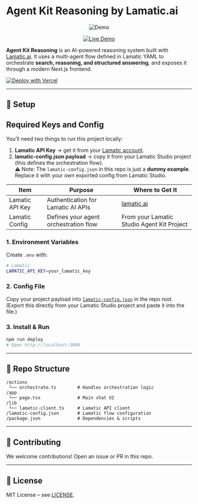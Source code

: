 # Agent Kit Reasoning by Lamatic.ai

<p align="center">
  <img src="https://media0.giphy.com/media/v1.Y2lkPTc5MGI3NjExdGhrdHE0Ymh1OXJ3YjR6aHZ1Z2locG9oOXRzam94MDRsbnZyM3o3ZSZlcD12MV9faW50ZXJuYWxfZ2lmX2J5X2lkJmN0PWc/gleoRKw65bDoBOAv6S/giphy.gif" alt="Demo" />
</p>

<p align="center">
  <a href="https://agent-kit-reasoning.vercel.app" target="_blank">
    <img src="https://img.shields.io/badge/Live%20Demo-black?style=for-the-badge" alt="Live Demo" />
  </a>
</p>

**Agent Kit Reasoning** is an AI-powered reasoning system built with [Lamatic.ai](https://lamatic.ai). It uses a multi-agent flow defined in Lamatic YAML to orchestrate **search, reasoning, and structured answering**, and exposes it through a modern Next.js frontend.

[![Deploy with Vercel](https://vercel.com/button)](https://vercel.com/new/clone?repository-url=https://github.com/Lamatic/AgentKit&root-directory=templates/agentic/reasoning&env=LAMATIC_API_KEY&envDescription=Your%20Lamatic%20API%20key%20is%20required.&envLink=https://github.com/Lamatic/agent-kit-reasoning#required-api-keys)

---
## 🔑 Setup
## Required Keys and Config

You’ll need two things to run this project locally:  

1. **Lamatic API Key** → get it from your [Lamatic account](https://lamatic.ai).  
2. **lamatic-config.json payload** → copy it from your Lamatic Studio project (this defines the orchestration flow).  
   ⚠️ Note: The `lamatic-config.json` in this repo is just a **dummy example**.  
   Replace it with your own exported config from Lamatic Studio.

| Item              | Purpose                                      | Where to Get It                                 |
| ----------------- | -------------------------------------------- | ----------------------------------------------- |
| Lamatic API Key   | Authentication for Lamatic AI APIs           | [lamatic.ai](https://lamatic.ai)                |
| Lamatic Config    | Defines your agent orchestration flow         | From your Lamatic Studio Agent Kit Project     |


### 1. Environment Variables
Create `.env` with:
```bash
# Lamatic
LAMATIC_API_KEY=your_lamatic_key
```
### 2. Config File
Copy your project payload into [`lamatic-config.json`](./lamatic-config.json) in the repo root.  
(Export this directly from your Lamatic Studio project and paste it into the file.)

### 3. Install & Run
```bash
npm run deploy
# Open http://localhost:3000
```

---

## 📂 Repo Structure
```
/actions
 └── orchestrate.ts        # Handles orchestration logic
/app
 └── page.tsx              # Main chat UI
/lib
 └── lamatic-client.ts     # Lamatic API client
/lamatic-config.json       # Lamatic flow configuration
/package.json              # Dependencies & scripts
```

---

## 🤝 Contributing
We welcome contributions!  Open an issue or PR in this repo.

---

## 📜 License
MIT License – see [LICENSE](./LICENSE).